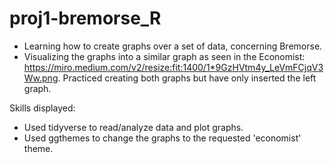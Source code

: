 # proj1-bremorse_R

- Learning how to create graphs over a set of data, concerning Bremorse.
- Visualizing the graphs into a similar graph as seen in the Economist: https://miro.medium.com/v2/resize:fit:1400/1*9GzHVtm4y_LeVmFCjqV3Ww.png. Practiced creating both graphs but have only inserted the left graph.

Skills displayed: 
- Used tidyverse to read/analyze data and plot graphs.
- Used ggthemes to change the graphs to the requested 'economist' theme.
